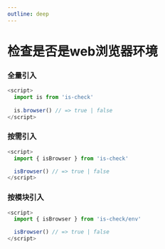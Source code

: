 ```yaml
---
outline: deep
---
```


# 检查是否是web浏览器环境

### 全量引入
```javascript
<script>
  import is from 'is-check'
  
  is.browser() // => true | false
</script>
````
### 按需引入
```javascript
<script>
  import { isBrowser } from 'is-check'

  isBrowser() // => true | false
</script>
````
### 按模块引入
```javascript
<script>
  import { isBrowser } from 'is-check/env'

  isBrowser() // => true | false
</script>
````
